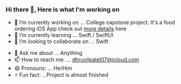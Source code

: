 ### Hi there 👋, Here is what I'm working on

<!--
**dhruvilpatel07/dhruvilpatel07** is a ✨ _special_ ✨ repository because its `README.md` (this file) appears on your GitHub profile.

Here are some ideas to get you started:
-->
- 🔭 I’m currently working on ... College capstone project. It's a food ordering iOS App check out [more details](https://github.com/dhruvilpatel07/GuruLukshmi_Kiosk) here 
- 🌱 I’m currently learning ... Swift / SwiftUI
- 👯 I’m looking to collaborate on ... Swift
<!--
- 🤔 I’m looking for help with ... 
-->
- 💬 Ask me about ... Anything
- 📫 How to reach me: ... dhruvilpatel07@icloud.com
- 😄 Pronouns: ... He/Him
- ⚡ Fun fact: ...Project is almost finished 

